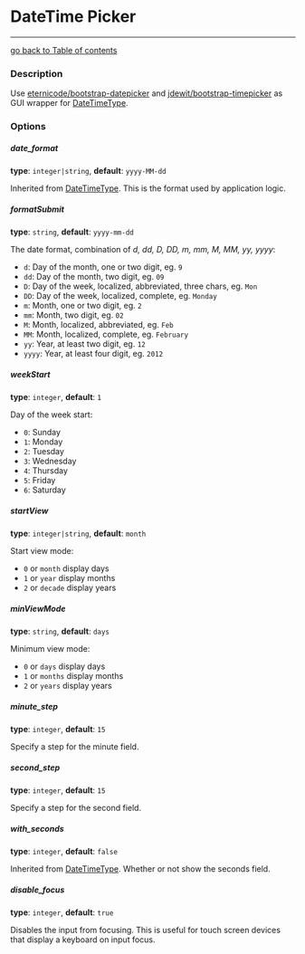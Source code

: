# DateTime Picker
---------------------------------------

[go back to Table of contents][back-to-index]

[back-to-index]: https://github.com/avocode/FormExtensions/blob/master/Resources/doc/documentation.md

[symfony-datetimetype]: http://symfony.com/doc/current/reference/forms/types/datetime.html
[eternicode-datepicker]: https://github.com/eternicode/bootstrap-datepicker
[jdewit-timepicker]: https://github.com/jdewit/bootstrap-timepicker

### Description

Use [eternicode/bootstrap-datepicker][eternicode-datepicker] and
[jdewit/bootstrap-timepicker][jdewit-timepicker] as GUI wrapper for
[DateTimeType][symfony-datetimetype].

### Options

##### date_format

**type**: `integer|string`, **default**: `yyyy-MM-dd`

Inherited from [DateTimeType][symfony-datetimetype]. This is the format used by 
application logic.

##### formatSubmit

**type**: `string`, **default**: `yyyy-mm-dd`

The date format, combination of *d, dd, D, DD, m, mm, M, MM, yy, yyyy*:

* `d`: Day of the month, one or two digit, eg. `9`
* `dd`: Day of the month, two digit, eg. `09`
* `D`: Day of the week, localized, abbreviated, three chars, eg. `Mon`
* `DD`: Day of the week, localized, complete, eg. `Monday`
* `m`: Month, one or two digit, eg. `2`
* `mm`: Month, two digit, eg. `02`
* `M`: Month, localized, abbreviated, eg. `Feb`
* `MM`: Month, localized, complete, eg. `February`
* `yy`: Year, at least two digit, eg. `12`
* `yyyy`: Year, at least four digit, eg. `2012`

##### weekStart

**type**: `integer`, **default**: `1`

Day of the week start:

* `0`: Sunday
* `1`: Monday
* `2`: Tuesday
* `3`: Wednesday
* `4`: Thursday
* `5`: Friday
* `6`: Saturday

##### startView

**type**: `integer|string`, **default**: `month`

Start view mode:

* `0` or `month` display days
* `1` or `year` display months
* `2` or `decade` display years

##### minViewMode

**type**: `string`, **default**: `days`

Minimum view mode:

* `0` or `days` display days
* `1` or `months` display months
* `2` or `years` display years

##### minute_step

**type**: `integer`, **default**: `15`

Specify a step for the minute field.

##### second_step

**type**: `integer`, **default**: `15`

Specify a step for the second field.

##### with_seconds

**type**: `integer`, **default**: `false`

Inherited from [DateTimeType][symfony-datetimetype]. Whether or not show the seconds field.

##### disable_focus

**type**: `integer`, **default**: `true`

Disables the input from focusing. This is useful for touch screen devices 
that display a keyboard on input focus.
